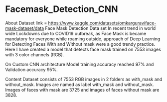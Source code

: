 # Facemask_Detection_CNN
About Dataset
link = https://www.kaggle.com/datasets/omkargurav/face-mask-dataset/data
Face Mask Detection Data set
In recent trend in world wide Lockdowns due to COVID19 outbreak, as Face Mask is became mandatory for everyone while roaming outside, approach of Deep Learning for Detecting Faces With and Without mask were a good trendy practice. Here I have created a model that detects face mask trained on 7553 images with 3 color channels (RGB).

On Custom CNN architecture Model training accuracy reached 97% and Validation accuracy 95%.

Content
Dataset consists of 7553 RGB images in 2 folders as with_mask and without_mask. Images are named as label with_mask and without_mask. Images of faces with mask are 3725 and images of faces without mask are 3828.
